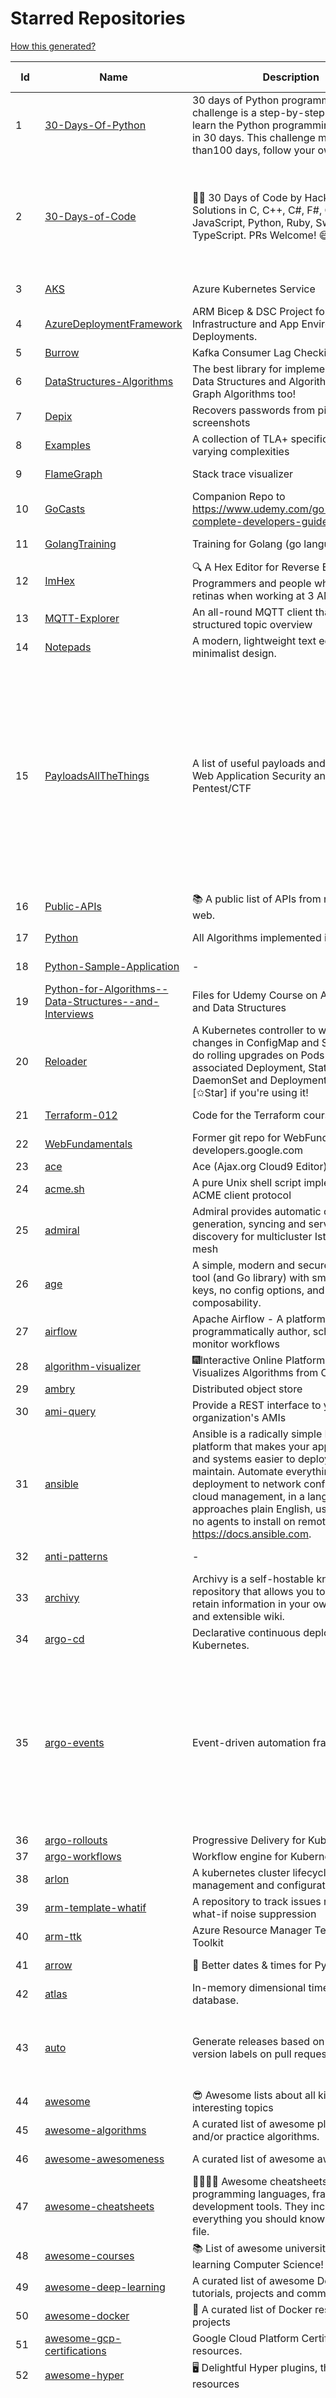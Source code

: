 # Starred Repositories  
[How this generated?](../master/USAGE.md)  
  
| Id 			| Name			| Description | Star Counts | Topics/Tags   | Last Updated 	|  
| ----------- | ----------- 	| ----------- | ----------- | ----------- 	| -----------   |  
|1|[30-Days-Of-Python](https://github.com/Asabeneh/30-Days-Of-Python.git)|30 days of Python programming challenge is a step-by-step guide to learn the Python programming language in 30 days. This challenge may take more than100 days, follow your own pace. |15837||17-11-2021|  
|2|[30-Days-of-Code](https://github.com/xeoneux/30-Days-of-Code.git)|👨‍💻 30 Days of Code by HackerRank Solutions in C, C++, C#, F#, Go, Java, JavaScript, Python, Ruby, Swift & TypeScript. PRs Welcome! 😄|766|hackerrank, java, swift, python, csharp, fsharp, cplusplus, solutions, 30, days, of, code, typescript, go, ruby, kotlin, javascript, c|17-8-2022|  
|3|[AKS](https://github.com/Azure/AKS.git)|Azure Kubernetes Service|1599||18-10-2022|  
|4|[AzureDeploymentFramework](https://github.com/brwilkinson/AzureDeploymentFramework.git)|ARM Bicep & DSC Project for Azure Infrastructure and App Environment Deployments.|79|||  
|5|[Burrow](https://github.com/linkedin/Burrow.git)|Kafka Consumer Lag Checking|3349|||  
|6|[DataStructures-Algorithms](https://github.com/rachitiitr/DataStructures-Algorithms.git)|The best library for implementation of all Data Structures and Algorithms - Trees + Graph Algorithms too!|2386||13-6-2021|  
|7|[Depix](https://github.com/beurtschipper/Depix.git)|Recovers passwords from pixelized screenshots|22838|||  
|8|[Examples](https://github.com/tlaplus/Examples.git)|A collection of TLA+ specifications of varying complexities|975||1-10-2022|  
|9|[FlameGraph](https://github.com/brendangregg/FlameGraph.git)|Stack trace visualizer|13702||18-9-2022|  
|10|[GoCasts](https://github.com/StephenGrider/GoCasts.git)|Companion Repo to https://www.udemy.com/go-the-complete-developers-guide/|1794||25-8-2017|  
|11|[GolangTraining](https://github.com/GoesToEleven/GolangTraining.git)|Training for Golang (go language)|8509||4-12-2018|  
|12|[ImHex](https://github.com/WerWolv/ImHex.git)|🔍 A Hex Editor for Reverse Engineers, Programmers and people who value their retinas when working at 3 AM.|21559|||  
|13|[MQTT-Explorer](https://github.com/thomasnordquist/MQTT-Explorer.git)|An all-round MQTT client that provides a structured topic overview|1995||27-2-2022|  
|14|[Notepads](https://github.com/0x7c13/Notepads.git)|A modern, lightweight text editor with a minimalist design.|6793|||  
|15|[PayloadsAllTheThings](https://github.com/swisskyrepo/PayloadsAllTheThings.git)|A list of useful payloads and bypass for Web Application Security and Pentest/CTF|42087|pentest, payload, bypass, web-application, hacking, vulnerability, bounty, methodology, privilege-escalation, penetration-testing, cheatsheet, security, enumeration, bugbounty, redteam, payloads, hacktoberfest|18-10-2022|  
|16|[Public-APIs](https://github.com/n0shake/Public-APIs.git)|📚 A public list of APIs from round the web.|19046||11-9-2022|  
|17|[Python](https://github.com/TheAlgorithms/Python.git)|All Algorithms implemented in Python|147179||19-10-2022|  
|18|[Python-Sample-Application](https://github.com/uber/Python-Sample-Application.git)|-|361||9-3-2015|  
|19|[Python-for-Algorithms--Data-Structures--and-Interviews](https://github.com/jmportilla/Python-for-Algorithms--Data-Structures--and-Interviews.git)|Files for Udemy Course on Algorithms and Data Structures|2173||1-7-2022|  
|20|[Reloader](https://github.com/stakater/Reloader.git)|A Kubernetes controller to watch changes in ConfigMap and Secrets and do rolling upgrades on Pods with their associated Deployment, StatefulSet, DaemonSet and DeploymentConfig – [✩Star] if you're using it!|4176||10-10-2022|  
|21|[Terraform-012](https://github.com/addamstj/Terraform-012.git)|Code for the Terraform course|74||6-7-2020|  
|22|[WebFundamentals](https://github.com/google/WebFundamentals.git)|Former git repo for WebFundamentals on developers.google.com|13556||10-8-2022|  
|23|[ace](https://github.com/ajaxorg/ace.git)|Ace (Ajax.org Cloud9 Editor)|24968|||  
|24|[acme.sh](https://github.com/acmesh-official/acme.sh.git)|A pure Unix shell script implementing ACME client protocol|28482||5-10-2022|  
|25|[admiral](https://github.com/istio-ecosystem/admiral.git)|Admiral provides automatic configuration generation, syncing and service discovery for multicluster Istio service mesh|486||5-10-2022|  
|26|[age](https://github.com/FiloSottile/age.git)|A simple, modern and secure encryption tool (and Go library) with small explicit keys, no config options, and UNIX-style composability.|11851|||  
|27|[airflow](https://github.com/apache/airflow.git)|Apache Airflow - A platform to programmatically author, schedule, and monitor workflows|27886||19-10-2022|  
|28|[algorithm-visualizer](https://github.com/algorithm-visualizer/algorithm-visualizer.git)|:fireworks:Interactive Online Platform that Visualizes Algorithms from Code|39272||13-4-2022|  
|29|[ambry](https://github.com/linkedin/ambry.git)|Distributed object store|1562|||  
|30|[ami-query](https://github.com/intuit/ami-query.git)|Provide a REST interface to your organization's AMIs|38|||  
|31|[ansible](https://github.com/ansible/ansible.git)|Ansible is a radically simple IT automation platform that makes your applications and systems easier to deploy and maintain. Automate everything from code deployment to network configuration to cloud management, in a language that approaches plain English, using SSH, with no agents to install on remote systems. https://docs.ansible.com.|55110||19-10-2022|  
|32|[anti-patterns](https://github.com/tonybaloney/anti-patterns.git)|-|107||15-7-2022|  
|33|[archivy](https://github.com/archivy/archivy.git)|Archivy is a self-hostable knowledge repository that allows you to learn and retain information in your own personal and extensible wiki.|2921|||  
|34|[argo-cd](https://github.com/argoproj/argo-cd.git)|Declarative continuous deployment for Kubernetes.|10968|||  
|35|[argo-events](https://github.com/argoproj/argo-events.git)|Event-driven automation framework|1696|kubernetes, event-driven, cloudevents, workflows, triggers, automation-framework, cloud-native, argo, pipelines, event-source, workflow-automation, eventing-framework|18-10-2022|  
|36|[argo-rollouts](https://github.com/argoproj/argo-rollouts.git)|Progressive Delivery for Kubernetes|1753|||  
|37|[argo-workflows](https://github.com/argoproj/argo-workflows.git)|Workflow engine for Kubernetes|11885|||  
|38|[arlon](https://github.com/arlonproj/arlon.git)|A kubernetes cluster lifecycle management and configuration tool|95|kubernetes, k8s, gitops|18-10-2022|  
|39|[arm-template-whatif](https://github.com/Azure/arm-template-whatif.git)|A repository to track issues related to what-if noise suppression|65||2-8-2022|  
|40|[arm-ttk](https://github.com/Azure/arm-ttk.git)|Azure Resource Manager Template Toolkit|350||13-10-2022|  
|41|[arrow](https://github.com/arrow-py/arrow.git)|🏹 Better dates & times for Python|8089||19-10-2022|  
|42|[atlas](https://github.com/Netflix/atlas.git)|In-memory dimensional time series database.|3140||13-10-2022|  
|43|[auto](https://github.com/intuit/auto.git)|Generate releases based on semantic version labels on pull requests.|1834|release, auto-release, github, slack, jira, releases, publishing, hack, hacktoberfest|13-9-2022|  
|44|[awesome](https://github.com/sindresorhus/awesome.git)|😎 Awesome lists about all kinds of interesting topics|223226||27-9-2022|  
|45|[awesome-algorithms](https://github.com/tayllan/awesome-algorithms.git)|A curated list of awesome places to learn and/or practice algorithms.|12509||9-5-2022|  
|46|[awesome-awesomeness](https://github.com/bayandin/awesome-awesomeness.git)|A curated list of awesome awesomeness|29444||24-3-2022|  
|47|[awesome-cheatsheets](https://github.com/LeCoupa/awesome-cheatsheets.git)|👩‍💻👨‍💻 Awesome cheatsheets for popular programming languages, frameworks and development tools. They include everything you should know in one single file.|30988||28-8-2022|  
|48|[awesome-courses](https://github.com/prakhar1989/awesome-courses.git)|:books: List of awesome university courses for learning Computer Science!|43290||19-10-2022|  
|49|[awesome-deep-learning](https://github.com/ChristosChristofidis/awesome-deep-learning.git)|A curated list of awesome Deep Learning tutorials, projects and communities.|19602||8-5-2022|  
|50|[awesome-docker](https://github.com/veggiemonk/awesome-docker.git)|:whale: A curated list of Docker resources and projects|23147||19-10-2022|  
|51|[awesome-gcp-certifications](https://github.com/sathishvj/awesome-gcp-certifications.git)|Google Cloud Platform Certification resources.|2776||17-9-2022|  
|52|[awesome-hyper](https://github.com/bnb/awesome-hyper.git)|🖥 Delightful Hyper plugins, themes, and resources|10066||13-7-2021|  
|53|[awesome-kubernetes](https://github.com/ramitsurana/awesome-kubernetes.git)|A curated list for awesome kubernetes sources :ship::tada:|13158|kubernetes, minikube, meetup, resource, kubernetes-sources, google-cloud, kubernetes-cluster, deploy-kubernetes, aws, enterprise-kubernetes-products, monitoring-kubernetes, azure, schedule, google-kubernetes, docker, cloud-providers, books, machine-learning|12-10-2022|  
|54|[awesome-kubernetes](https://github.com/nubenetes/awesome-kubernetes.git)|A curated list of awesome references collected since 2018.|339||16-10-2022|  
|55|[awesome-macOS](https://github.com/iCHAIT/awesome-macOS.git)|  A curated list of awesome applications, softwares, tools and shiny things for macOS.|13435||17-9-2022|  
|56|[awesome-machine-learning](https://github.com/josephmisiti/awesome-machine-learning.git)|A curated list of awesome Machine Learning frameworks, libraries and software.|56409||6-10-2022|  
|57|[awesome-microservices](https://github.com/mfornos/awesome-microservices.git)|A curated list of Microservice Architecture related principles and technologies.|11485||1-9-2022|  
|58|[awesome-pentest](https://github.com/enaqx/awesome-pentest.git)|A collection of awesome penetration testing resources, tools and other shiny things|17036||25-8-2022|  
|59|[awesome-python](https://github.com/vinta/awesome-python.git)|A curated list of awesome Python frameworks, libraries, software and resources|144829||27-7-2022|  
|60|[awesome-python-applications](https://github.com/mahmoud/awesome-python-applications.git)|💿 Free software that works great, and also happens to be open-source Python. |14015||10-7-2022|  
|61|[awesome-sanic](https://github.com/mekicha/awesome-sanic.git)|A curated list of awesome Sanic resources and extensions|602||13-8-2022|  
|62|[awesome-selfhosted](https://github.com/awesome-selfhosted/awesome-selfhosted.git)|A list of Free Software network services and web applications which can be hosted on your own servers|106239||18-10-2022|  
|63|[awesome-shell](https://github.com/alebcay/awesome-shell.git)|A curated list of awesome command-line frameworks, toolkits, guides and gizmos. Inspired by awesome-php.|25147||27-4-2022|  
|64|[awesome-sre](https://github.com/dastergon/awesome-sre.git)|A curated list of Site Reliability and Production Engineering resources.|9105||8-10-2022|  
|65|[awesome-vscode](https://github.com/viatsko/awesome-vscode.git)|🎨 A curated list of delightful VS Code packages and resources.|21244||11-8-2022|  
|66|[awless](https://github.com/wallix/awless.git)|A Mighty CLI for AWS|4872||10-12-2018|  
|67|[aws-cdk](https://github.com/aws/aws-cdk.git)|The AWS Cloud Development Kit is a framework for defining cloud infrastructure in code|9406|aws, infrastructure-as-code, typescript, cloud-infrastructure, hacktoberfest|20-10-2022|  
|68|[aws-cli](https://github.com/aws/aws-cli.git)|Universal Command Line Interface for Amazon Web Services|13009||19-10-2022|  
|69|[aws-cloudformation-user-guide](https://github.com/awsdocs/aws-cloudformation-user-guide.git)|The open source version of the AWS CloudFormation User Guide|677|aws, aws-cloudformation, cloudformation|12-9-2022|  
|70|[aws-eks-kubernetes-masterclass](https://github.com/stacksimplify/aws-eks-kubernetes-masterclass.git)|AWS EKS Kubernetes - Masterclass   DevOps, Microservices|610|||  
|71|[aws-load-balancer-controller](https://github.com/kubernetes-sigs/aws-load-balancer-controller.git)|A Kubernetes controller for Elastic Load Balancers|3062||18-10-2022|  
|72|[azkaban](https://github.com/azkaban/azkaban.git)|Azkaban workflow manager.|4151||19-10-2022|  
|73|[azure-cli](https://github.com/Azure/azure-cli.git)|Azure Command-Line Interface|3280|||  
|74|[azure-docs-bicep-samples](https://github.com/Azure/azure-docs-bicep-samples.git)|-|38||29-8-2022|  
|75|[azure-functions-host](https://github.com/Azure/azure-functions-host.git)|The host/runtime that powers Azure Functions|1766|azure-functions, azure-webjobs-sdk, serverless|13-10-2022|  
|76|[azure-powershell](https://github.com/Azure/azure-powershell.git)|Microsoft Azure PowerShell|3318||20-10-2022|  
|77|[azure-quickstart-templates](https://github.com/Azure/azure-quickstart-templates.git)|Azure Quickstart Templates|12240||19-10-2022|  
|78|[azure-rest-api-specs](https://github.com/Azure/azure-rest-api-specs.git)|The source for REST API specifications for Microsoft Azure.|1812|azure, swagger, openapi, rest, cloud|20-10-2022|  
|79|[azure-sdk-for-python](https://github.com/Azure/azure-sdk-for-python.git)|This repository is for active development of the Azure SDK for Python. For consumers of the SDK we recommend visiting our public developer docs at https://docs.microsoft.com/python/azure/ or our versioned developer docs at https://azure.github.io/azure-sdk-for-python. |3203||20-10-2022|  
|80|[backstage](https://github.com/backstage/backstage.git)|Backstage is an open platform for building developer portals|18820|infrastructure, dx, developer-experience, developer-portal, service-catalog, microservices, cncf, backstage, hacktoberfest|19-10-2022|  
|81|[badges](https://github.com/Naereen/badges.git)|:pencil: Markdown code for lots of small badges :ribbon: :pushpin: (shields.io, forthebadge.com etc) :sunglasses:. Contributions are welcome! Please add yours!|3577||9-6-2022|  
|82|[bat](https://github.com/sharkdp/bat.git)|A cat(1) clone with wings.|37673||17-10-2022|  
|83|[bcc](https://github.com/iovisor/bcc.git)|BCC - Tools for BPF-based Linux IO analysis, networking, monitoring, and more|15732||20-10-2022|  
|84|[behave](https://github.com/behave/behave.git)|BDD, Python style.|2712|||  
|85|[bhai-lang](https://github.com/DulLabs/bhai-lang.git)|A toy programming language written in Typescript|3580||17-4-2022|  
|86|[bicep](https://github.com/Azure/bicep.git)|Bicep is a declarative language for describing and deploying Azure resources|2563||19-10-2022|  
|87|[bitcoin](https://github.com/bitcoin/bitcoin.git)|Bitcoin Core integration/staging tree|66571||20-10-2022|  
|88|[black](https://github.com/psf/black.git)|The uncompromising Python code formatter|29863||18-10-2022|  
|89|[blackfriday](https://github.com/russross/blackfriday.git)|Blackfriday: a markdown processor for Go|5022|||  
|90|[blockly](https://github.com/google/blockly.git)|The web-based visual programming editor.|10689||19-10-2022|  
|91|[boto3](https://github.com/boto/boto3.git)|AWS SDK for Python|7633|python, aws, cloud, cloud-management, aws-sdk|19-10-2022|  
|92|[boundary](https://github.com/hashicorp/boundary.git)|Boundary enables identity-based access management for dynamic infrastructure. |3444||20-10-2022|  
|93|[brackets](https://github.com/adobe/brackets.git)|An open source code editor for the web, written in JavaScript, HTML and CSS.|33533||18-3-2021|  
|94|[brooklin](https://github.com/linkedin/brooklin.git)|An extensible distributed system for reliable nearline data streaming at scale|791||27-9-2022|  
|95|[brotli](https://github.com/google/brotli.git)|Brotli compression format|11557||12-5-2022|  
|96|[caddy](https://github.com/caddyserver/caddy.git)|Fast and extensible multi-platform HTTP/3 web server with automatic HTTPS|43806||19-10-2022|  
|97|[cdk8s](https://github.com/cdk8s-team/cdk8s.git)|Define Kubernetes native apps and abstractions using object-oriented programming|3226||19-10-2022|  
|98|[cdnjs](https://github.com/cdnjs/cdnjs.git)|🤖 CDN assets - The #1 free and open source CDN built to make life easier for developers.|9679||20-10-2022|  
|99|[celery](https://github.com/celery/celery.git)|Distributed Task Queue (development branch)|20294||20-10-2022|  
|100|[cert-manager](https://github.com/cert-manager/cert-manager.git)|Automatically provision and manage TLS certificates in Kubernetes|9490||14-10-2022|  
|101|[cfssl](https://github.com/cloudflare/cfssl.git)|CFSSL: Cloudflare's PKI and TLS toolkit|7357||4-10-2022|  
|102|[chalice](https://github.com/aws/chalice.git)|Python Serverless Microframework for AWS|9254||1-9-2022|  
|103|[chaos-mesh](https://github.com/chaos-mesh/chaos-mesh.git)|A Chaos Engineering Platform for Kubernetes.|5243|chaos, chaos-engineering, chaos-testing, kubernetes, operator, golang, microservice, site-reliability-engineering, fault-injection, cncf, cloud-native, chaos-mesh, chaos-experiments, crd, hacktoberfest|19-10-2022|  
|104|[chef](https://github.com/chef/chef.git)|Chef Infra, a powerful automation platform that transforms infrastructure into code automating how infrastructure is configured, deployed and managed across any environment, at any scale|7035||18-10-2022|  
|105|[clair](https://github.com/quay/clair.git)|Vulnerability Static Analysis for Containers|9087||17-10-2022|  
|106|[cli](https://github.com/cli/cli.git)|GitHub’s official command line tool|30185||19-10-2022|  
|107|[cli](https://github.com/snyk/cli.git)|Snyk CLI scans and monitors your projects for security vulnerabilities.|4155||19-10-2022|  
|108|[cli53](https://github.com/barnybug/cli53.git)|Command line tool for Amazon Route 53|1814||8-4-2022|  
|109|[cobra](https://github.com/spf13/cobra.git)|A Commander for modern Go CLI interactions|29095||17-10-2022|  
|110|[codebytere.github.io](https://github.com/codebytere/codebytere.github.io.git)|personal website|461||15-9-2022|  
|111|[codesearch](https://github.com/google/codesearch.git)|Fast, indexed regexp search over large file trees|3183||29-3-2020|  
|112|[coding-interview-university](https://github.com/jwasham/coding-interview-university.git)|A complete computer science study plan to become a software engineer.|236168||16-10-2022|  
|113|[compose](https://github.com/docker/compose.git)|Define and run multi-container applications with Docker|27509||18-10-2022|  
|114|[computer-science](https://github.com/ossu/computer-science.git)|:mortar_board: Path to a free self-taught education in Computer Science!|125710||13-10-2022|  
|115|[consul](https://github.com/hashicorp/consul.git)|Consul is a distributed, highly available, and data center aware solution to connect and configure applications across dynamic, distributed infrastructure.|25524||20-10-2022|  
|116|[core](https://github.com/home-assistant/core.git)|:house_with_garden: Open source home automation that puts local control and privacy first.|55382||20-10-2022|  
|117|[coredns](https://github.com/coredns/coredns.git)|CoreDNS is a DNS server that chains plugins|9853||17-10-2022|  
|118|[coreutils](https://github.com/uutils/coreutils.git)|Cross-platform Rust rewrite of the GNU coreutils|12683||20-10-2022|  
|119|[crouton](https://github.com/dnschneid/crouton.git)|Chromium OS Universal Chroot Environment|8205||11-1-2022|  
|120|[cruise-control](https://github.com/linkedin/cruise-control.git)|Cruise-control is the first of its kind to fully automate the dynamic workload rebalance and self-healing of a Kafka cluster. It provides great value to Kafka users by simplifying the operation of Kafka clusters.|2285|kafka, cluster-management, self-healing|17-10-2022|  
|121|[dashboard](https://github.com/kubernetes/dashboard.git)|General-purpose web UI for Kubernetes clusters|11773||7-10-2022|  
|122|[datamodel-code-generator](https://github.com/koxudaxi/datamodel-code-generator.git)|Pydantic model generator for easy conversion of JSON, OpenAPI, JSON Schema, and YAML data sources.|1219|openapi, code-generator, python, pydantic, generator, fastapi, json-schema, datamodel, swagger, yaml, csv, openapi-codegen, swagger-codegen|17-10-2022|  
|123|[deepdiff](https://github.com/seperman/deepdiff.git)|DeepDiff: Deep Difference and search of any Python object/data. DeepHash: Hash of any object based on its contents. Delta: Use deltas to reconstruct objects by adding deltas together.|1503||18-10-2022|  
|124|[design-patterns-for-humans](https://github.com/kamranahmedse/design-patterns-for-humans.git)|An ultra-simplified explanation to design patterns|35194||27-8-2022|  
|125|[developer-roadmap](https://github.com/kamranahmedse/developer-roadmap.git)|Interactive roadmaps, guides and other educational content to help developers grow in their careers.|215586||17-10-2022|  
|126|[devops-exercises](https://github.com/bregman-arie/devops-exercises.git)|Linux, Jenkins, AWS, SRE, Prometheus, Docker, Python, Ansible, Git, Kubernetes, Terraform, OpenStack, SQL, NoSQL, Azure, GCP, DNS, Elastic, Network, Virtualization. DevOps Interview Questions|31610|||  
|127|[discourse](https://github.com/discourse/discourse.git)|A platform for community discussion. Free, open, simple.|36638||20-10-2022|  
|128|[dive](https://github.com/wagoodman/dive.git)|A tool for exploring each layer in a docker image|34105||2-7-2021|  
|129|[django](https://github.com/django/django.git)|The Web framework for perfectionists with deadlines.|66875||19-10-2022|  
|130|[dns](https://github.com/miekg/dns.git)|DNS library in Go|6564||21-6-2022|  
|131|[dnslib](https://github.com/paulc/dnslib.git)|A Python library to encode/decode DNS wire-format packets |232|||  
|132|[docker-cheat-sheet](https://github.com/wsargent/docker-cheat-sheet.git)|Docker Cheat Sheet|21166|||  
|133|[docker-development-youtube-series](https://github.com/marcel-dempers/docker-development-youtube-series.git)|-|3499||10-8-2022|  
|134|[docker_practice](https://github.com/yeasy/docker_practice.git)|Learn and understand Docker&Container technologies, with real DevOps practice!|21238||12-5-2022|  
|135|[dockerfiles](https://github.com/jessfraz/dockerfiles.git)|Various Dockerfiles I use on the desktop and on servers.|12778||27-3-2021|  
|136|[doitlive](https://github.com/sloria/doitlive.git)|Because sometimes you need to do it live|3192||14-8-2022|  
|137|[dotfiles](https://github.com/bbkane/dotfiles.git)|Configs for apps I care about|24||14-10-2022|  
|138|[draft-classic](https://github.com/Azure/draft-classic.git)|A tool for developers to create cloud-native applications on Kubernetes.|3950||26-2-2020|  
|139|[drawio](https://github.com/jgraph/drawio.git)|draw.io is a JavaScript, client-side editor for general diagramming and whiteboarding|31631||19-10-2022|  
|140|[duf](https://github.com/muesli/duf.git)|Disk Usage/Free Utility - a better 'df' alternative|9992|||  
|141|[eBPF-Package-Repository](https://github.com/l3af-project/eBPF-Package-Repository.git)|eBPF Programs|19||16-6-2022|  
|142|[echarts](https://github.com/apache/echarts.git)|Apache ECharts is a powerful, interactive charting and data visualization library for browser|53024||20-10-2022|  
|143|[echo](https://github.com/labstack/echo.git)|High performance, minimalist Go web framework|24027||18-10-2022|  
|144|[ecs-refarch-service-discovery](https://github.com/awslabs/ecs-refarch-service-discovery.git)|An EC2 Container Service Reference Architecture for providing Service Discovery to containers using CloudWatch Events, Lambda and Route 53 private hosted zones. |441||25-7-2016|  
|145|[eks-anywhere](https://github.com/aws/eks-anywhere.git)|Run Amazon EKS on your own infrastructure 🚀|1655|kubernetes, aws, k8s, kubernetes-cluster, kubernetes-deployment, eks, vmware, docker, baremetal, baremetal-provisioning, tinkerbell|19-10-2022|  
|146|[elasticsearch](https://github.com/elastic/elasticsearch.git)|Free and Open, Distributed, RESTful Search Engine|61531||20-10-2022|  
|147|[emissary](https://github.com/emissary-ingress/emissary.git)|open source Kubernetes-native API gateway for microservices built on the Envoy Proxy|3901||19-10-2022|  
|148|[eng-practices](https://github.com/google/eng-practices.git)|Google's Engineering Practices documentation|18835||17-8-2022|  
|149|[engineering-blogs](https://github.com/kilimchoi/engineering-blogs.git)|A curated list of engineering blogs|22299||29-7-2022|  
|150|[envoy](https://github.com/envoyproxy/envoy.git)|Cloud-native high-performance edge/middle/service proxy|20676||20-10-2022|  
|151|[eruda](https://github.com/liriliri/eruda.git)|Console for mobile browsers|13002||26-8-2022|  
|152|[etcd](https://github.com/etcd-io/etcd.git)|Distributed reliable key-value store for the most critical data of a distributed system|41540||18-10-2022|  
|153|[every-programmer-should-know](https://github.com/mtdvio/every-programmer-should-know.git)|A collection of (mostly) technical things every software developer should know about|63460||1-9-2022|  
|154|[ewd998](https://github.com/tlaplus-workshops/ewd998.git)|Distributed termination detection on a ring, due to Shmuel Safra:|26|||  
|155|[examples](https://github.com/kubernetes/examples.git)|Kubernetes application example tutorials|5216||21-7-2022|  
|156|[faas](https://github.com/openfaas/faas.git)|OpenFaaS - Serverless Functions Made Simple|22227||13-10-2022|  
|157|[face_recognition](https://github.com/ageitgey/face_recognition.git)|The world's simplest facial recognition api for Python and the command line|46149||10-6-2022|  
|158|[faker](https://github.com/joke2k/faker.git)|Faker is a Python package that generates fake data for you.|14877||13-10-2022|  
|159|[fastapi](https://github.com/tiangolo/fastapi.git)|FastAPI framework, high performance, easy to learn, fast to code, ready for production|50683||16-10-2022|  
|160|[fd](https://github.com/sharkdp/fd.git)|A simple, fast and user-friendly alternative to 'find'|24956||13-10-2022|  
|161|[fish-shell](https://github.com/fish-shell/fish-shell.git)|The user-friendly command line shell.|19740||19-10-2022|  
|162|[flamethrower](https://github.com/DNS-OARC/flamethrower.git)|a DNS performance and functional testing utility supporting UDP, TCP, DoT and DoH (by @ns1labs)|261||5-7-2022|  
|163|[flasgger](https://github.com/flasgger/flasgger.git)|Easy OpenAPI specs and Swagger UI for your Flask API|3091|api, flask, openapi, openapi-specification, marshmallow, swagger, swagger-ui, api-documentation, api-framework, flask-restful, restful, rest-api, flask-extension, flask-extensions|21-1-2022|  
|164|[flask](https://github.com/pallets/flask.git)|The Python micro framework for building web applications.|60875|python, flask, wsgi, web-framework, werkzeug, jinja, pallets|5-10-2022|  
|165|[flask-swagger-ui](https://github.com/sveint/flask-swagger-ui.git)|Swagger UI blueprint for flask|151||24-5-2022|  
|166|[flux](https://github.com/fluxcd/flux.git)|Successor: https://github.com/fluxcd/flux2 — The GitOps Kubernetes operator|6947||30-8-2022|  
|167|[forcediphttpsadapter](https://github.com/Roadmaster/forcediphttpsadapter.git)|A requests TransportAdapter allowing to force a specific IP for HTTPS connections.|43||1-11-2021|  
|168|[fortio](https://github.com/fortio/fortio.git)|Fortio load testing library, command line tool, advanced echo server and web UI in go (golang). Allows to specify a set query-per-second load and record latency histograms and other useful stats.|2703||13-10-2022|  
|169|[fortio-operator](https://github.com/verfio/fortio-operator.git)|Load Testing Operator within the Kubernetes cluster and outside of it.|37|||  
|170|[free-for-dev](https://github.com/ripienaar/free-for-dev.git)|A list of SaaS, PaaS and IaaS offerings that have free tiers of interest to devops and infradev|60668||19-10-2022|  
|171|[free-programming-books](https://github.com/EbookFoundation/free-programming-books.git)|:books: Freely available programming books|252368||19-10-2022|  
|172|[frp](https://github.com/fatedier/frp.git)|A fast reverse proxy to help you expose a local server behind a NAT or firewall to the internet.|61000||19-10-2022|  
|173|[fucking-algorithm](https://github.com/labuladong/fucking-algorithm.git)|刷算法全靠套路，认准 labuladong 就够了！English version supported! Crack LeetCode, not only how, but also why. |111145||18-10-2022|  
|174|[game_control](https://github.com/ChoudharyChanchal/game_control.git)|-|745||19-7-2020|  
|175|[gin](https://github.com/gin-gonic/gin.git)|Gin is a HTTP web framework written in Go (Golang). It features a Martini-like API with much better performance -- up to 40 times faster. If you need smashing performance, get yourself some Gin.|63702||19-10-2022|  
|176|[git-standup](https://github.com/kamranahmedse/git-standup.git)|Recall what you did on the last working day. Psst! or be nosy and find what someone else in your team did ;-)|7244||30-9-2021|  
|177|[gitbook](https://github.com/GitbookIO/gitbook.git)|📝 Modern documentation format and toolchain using Git and Markdown|25094||27-12-2018|  
|178|[github-cheat-sheet](https://github.com/tiimgreen/github-cheat-sheet.git)|A list of cool features of Git and GitHub.|37387||28-5-2022|  
|179|[github-readme-stats](https://github.com/anuraghazra/github-readme-stats.git)|:zap: Dynamically generated stats for your github readmes|47186|profile-readme, dynamic, readme-generator, serverless, hacktoberfest, readme-stats|18-10-2022|  
|180|[github1s](https://github.com/conwnet/github1s.git)|One second to read GitHub code with VS Code.|21309|||  
|181|[gitignore](https://github.com/github/gitignore.git)|A collection of useful .gitignore templates|139713||10-5-2022|  
|182|[gitops-engine](https://github.com/argoproj/gitops-engine.git)|Democratizing GitOps|1417||6-10-2022|  
|183|[gitui](https://github.com/extrawurst/gitui.git)|Blazing 💥 fast terminal-ui for git written in rust 🦀|11127||19-10-2022|  
|184|[glb-director](https://github.com/github/glb-director.git)|GitHub Load Balancer Director and supporting tooling.|2206||1-2-2022|  
|185|[gloo](https://github.com/solo-io/gloo.git)|The Feature-rich, Kubernetes-native, Next-Generation API Gateway Built on Envoy|3565||18-10-2022|  
|186|[go-github](https://github.com/google/go-github.git)|Go library for accessing the GitHub v3 API|8884|||  
|187|[go-leetcode](https://github.com/austingebauer/go-leetcode.git)|A collection of 100+ popular LeetCode problems solved in Go.|1737||10-3-2021|  
|188|[go-spew](https://github.com/davecgh/go-spew.git)|Implements a deep pretty printer for Go data structures to aid in debugging|5336||30-8-2018|  
|189|[goaccess](https://github.com/allinurl/goaccess.git)|GoAccess is a real-time web log analyzer and interactive viewer that runs in a terminal in *nix systems or through your browser.|15257||5-10-2022|  
|190|[gobgp](https://github.com/osrg/gobgp.git)|BGP implemented in the Go Programming Language|3017||16-10-2022|  
|191|[golang-web-dev](https://github.com/GoesToEleven/golang-web-dev.git)|-|3082||13-12-2019|  
|192|[goldmark](https://github.com/yuin/goldmark.git)|:trophy: A markdown parser written in Go. Easy to extend, standard(CommonMark) compliant, well structured.|2365|||  
|193|[google-cloud-python](https://github.com/googleapis/google-cloud-python.git)|Google Cloud Client Library for Python|4001||4-10-2022|  
|194|[google-maps-services-python](https://github.com/googlemaps/google-maps-services-python.git)|Python client library for Google Maps API Web Services|3695||19-5-2022|  
|195|[googlesre](https://github.com/google/googlesre.git)|-|82||4-4-2022|  
|196|[goreleaser](https://github.com/goreleaser/goreleaser.git)|Deliver Go binaries as fast and easily as possible|10778||19-10-2022|  
|197|[gotty](https://github.com/sorenisanerd/gotty.git)|Share your terminal as a web application|1643|||  
|198|[gping](https://github.com/orf/gping.git)|Ping, but with a graph|6740||19-9-2022|  
|199|[grafana](https://github.com/grafana/grafana.git)|The open and composable observability and data visualization platform. Visualize metrics, logs, and traces from multiple sources like Prometheus, Loki, Elasticsearch, InfluxDB, Postgres and many more. |51628||20-10-2022|  
|200|[graphene-django](https://github.com/graphql-python/graphene-django.git)|Integrate GraphQL into your Django project.|3939||19-10-2022|  
|201|[grequests](https://github.com/spyoungtech/grequests.git)|Requests + Gevent = <3|4131||26-1-2022|  
|202|[grex](https://github.com/pemistahl/grex.git)|A command-line tool and Rust library for generating regular expressions from user-provided test cases|5642||19-10-2022|  
|203|[greykite](https://github.com/linkedin/greykite.git)|A flexible, intuitive and fast forecasting library|1607|||  
|204|[grumpy](https://github.com/giantswarm/grumpy.git)|Kubernetes Validation Admission Controller example|22||24-7-2020|  
|205|[halo](https://github.com/manrajgrover/halo.git)|💫 Beautiful spinners for terminal, IPython and Jupyter|2657||9-11-2020|  
|206|[haproxy](https://github.com/haproxy/haproxy.git)|HAProxy Load Balancer's development branch (mirror of git.haproxy.org)|3197||19-10-2022|  
|207|[helm](https://github.com/helm/helm.git)|The Kubernetes Package Manager|22870|||  
|208|[helm-git-repo](https://github.com/yks0000/helm-git-repo.git)|A Helm Repo (Automatically build index.yaml)|1||6-4-2021|  
|209|[helmfile](https://github.com/roboll/helmfile.git)|Deploy Kubernetes Helm Charts|3939||5-6-2022|  
|210|[hey](https://github.com/rakyll/hey.git)|HTTP load generator, ApacheBench (ab) replacement|14435|||  
|211|[homebrew-cask](https://github.com/Homebrew/homebrew-cask.git)|🍻 A CLI workflow for the administration of macOS applications distributed as binaries|19508|homebrew, cask, hacktoberfest|20-10-2022|  
|212|[howdoi](https://github.com/gleitz/howdoi.git)|instant coding answers via the command line|9705||11-10-2022|  
|213|[htmlq](https://github.com/mgdm/htmlq.git)|Like jq, but for HTML.|6134|||  
|214|[htop](https://github.com/htop-dev/htop.git)|htop - an interactive process viewer|4176|||  
|215|[http-api-design](https://github.com/interagent/http-api-design.git)|HTTP API design guide extracted from work on the Heroku Platform API|13624||18-11-2021|  
|216|[http2smugl](https://github.com/neex/http2smugl.git)|-|460||7-7-2022|  
|217|[httpstat](https://github.com/reorx/httpstat.git)|curl statistics made simple|5241||11-10-2022|  
|218|[httpstat](https://github.com/davecheney/httpstat.git)|It's like curl -v, with colours. |6180||10-10-2021|  
|219|[hub](https://github.com/github/hub.git)|A command-line tool that makes git easier to use with GitHub.|22104||4-4-2022|  
|220|[hugo](https://github.com/gohugoio/hugo.git)|The world’s fastest framework for building websites.|63128||19-10-2022|  
|221|[hugo-PaperMod](https://github.com/adityatelange/hugo-PaperMod.git)| A fast, clean, responsive Hugo theme.|4636||3-9-2022|  
|222|[hygieia](https://github.com/hygieia/hygieia.git)|CapitalOne  DevOps Dashboard|3720||13-10-2022|  
|223|[hyper](https://github.com/vercel/hyper.git)|A terminal built on web technologies|39470||18-10-2022|  
|224|[influxdb](https://github.com/influxdata/influxdb.git)|Scalable datastore for metrics, events, and real-time analytics|24302||19-10-2022|  
|225|[ingress-nginx](https://github.com/kubernetes/ingress-nginx.git)|Ingress-NGINX Controller for Kubernetes|13674||19-10-2022|  
|226|[interview](https://github.com/mission-peace/interview.git)|Interview questions|10550||30-7-2018|  
|227|[interviews](https://github.com/kdn251/interviews.git)|Everything you need to know to get the job.|58412||6-6-2020|  
|228|[ipvs](https://github.com/cloudflare/ipvs.git)|Package ipvs allows you to manage Linux IPVS services and destinations|80||23-11-2021|  
|229|[ipython](https://github.com/ipython/ipython.git)|Official repository for IPython itself. Other repos in the IPython organization contain things like the website, documentation builds, etc.|15557||19-10-2022|  
|230|[iris](https://github.com/linkedin/iris.git)|Iris is a highly configurable and flexible service for paging and messaging.|703||27-6-2022|  
|231|[iris](https://github.com/kataras/iris.git)|The fastest HTTP/2 Go Web Framework. New, modern, easy to learn. Fast development with Code you control. Unbeatable cost-performance ratio :leaves: :rocket:   谢谢   #golang|23081|||  
|232|[istio](https://github.com/istio/istio.git)|Connect, secure, control, and observe services.|31662||20-10-2022|  
|233|[jaeger](https://github.com/jaegertracing/jaeger.git)|CNCF Jaeger, a Distributed Tracing Platform|16569||20-10-2022|  
|234|[jira](https://github.com/go-jira/jira.git)|simple jira command line client in Go|2562||13-10-2022|  
|235|[jq](https://github.com/stedolan/jq.git)|Command-line JSON processor|23355||26-5-2022|  
|236|[json-server](https://github.com/typicode/json-server.git)|Get a full fake REST API with zero coding in less than 30 seconds (seriously)|63869||7-10-2022|  
|237|[jsonnet](https://github.com/google/jsonnet.git)|Jsonnet - The data templating language|5843||19-10-2022|  
|238|[jsonschema](https://github.com/python-jsonschema/jsonschema.git)|An implementation of the JSON Schema specification for Python|3882|json-schema, json, validation, schema, jsonschema|5-10-2022|  
|239|[k2tf](https://github.com/sl1pm4t/k2tf.git)|Kubernetes YAML to Terraform HCL converter|915||29-5-2022|  
|240|[k6](https://github.com/grafana/k6.git)|A modern load testing tool, using Go and JavaScript - https://k6.io|18246||19-10-2022|  
|241|[k8s-conformance](https://github.com/cncf/k8s-conformance.git)|🧪CNCF K8s Conformance Working Group|707|cncf, kubernetes, conformance|17-10-2022|  
|242|[kafka-monitor](https://github.com/linkedin/kafka-monitor.git)|Xinfra Monitor monitors the availability of Kafka clusters by producing synthetic workloads using end-to-end pipelines to obtain derived vital statistics - E2E latency, service produce/consume availability, offsets commit availability & latency, message loss rate and more.|1916|kafka-monitor, kafka-cluster, monitor-topic, partition, broker, partition-count, leader, latency, cluster, metrics, kmf, kafka-broker, xinfra-monitor, monitor-single-clusters, reassigns-partition, jmx-metrics, clusters, xinfra, monitor, topic|12-9-2022|  
|243|[kaniko](https://github.com/GoogleContainerTools/kaniko.git)|Build Container Images In Kubernetes|11187||29-9-2022|  
|244|[kapacitor](https://github.com/influxdata/kapacitor.git)|Open source framework for processing, monitoring, and alerting on time series data|2158|||  
|245|[katib](https://github.com/kubeflow/katib.git)|Repository for hyperparameter tuning|1240||19-10-2022|  
|246|[katran](https://github.com/facebookincubator/katran.git)|A high performance layer 4 load balancer|3871||20-10-2022|  
|247|[kb](https://github.com/gnebbia/kb.git)|A minimalist command line knowledge base manager|2891|||  
|248|[keras-yolo2](https://github.com/experiencor/keras-yolo2.git)|Easy training on custom dataset. Various backends (MobileNet and SqueezeNet) supported. A YOLO demo to detect raccoon run entirely in brower is accessible at https://git.io/vF7vI (not on Windows).|1708||31-12-2019|  
|249|[kind](https://github.com/kubernetes-sigs/kind.git)|Kubernetes IN Docker - local clusters for testing Kubernetes|10608||19-10-2022|  
|250|[kong](https://github.com/Kong/kong.git)|🦍 The Cloud-Native API Gateway |33115||20-10-2022|  
|251|[kraken](https://github.com/uber/kraken.git)|P2P Docker registry capable of distributing TBs of data in seconds|5201||13-10-2022|  
|252|[ksonnet](https://github.com/ksonnet/ksonnet.git)|A CLI-supported framework that streamlines writing and deployment of Kubernetes configurations to multiple clusters.|1157||5-2-2019|  
|253|[kube2iam](https://github.com/jtblin/kube2iam.git)|kube2iam  provides different AWS IAM roles for pods running on Kubernetes|1868|kubernetes, aws|29-9-2022|  
|254|[kubebuilder](https://github.com/kubernetes-sigs/kubebuilder.git)|Kubebuilder - SDK for building Kubernetes APIs using CRDs|5729||18-10-2022|  
|255|[kubectl-aliases](https://github.com/ahmetb/kubectl-aliases.git)|Programmatically generated handy kubectl aliases.|2690||5-4-2022|  
|256|[kubernetes](https://github.com/kubernetes/kubernetes.git)|Production-Grade Container Scheduling and Management|93025|kubernetes, go, cncf, containers|20-10-2022|  
|257|[kubernetes-network-policy-recipes](https://github.com/ahmetb/kubernetes-network-policy-recipes.git)|Example recipes for Kubernetes Network Policies that you can just copy paste|4383||12-7-2022|  
|258|[kubernetes-the-hard-way](https://github.com/kelseyhightower/kubernetes-the-hard-way.git)|Bootstrap Kubernetes the hard way on Google Cloud Platform. No scripts.|32973||2-5-2021|  
|259|[kubescape](https://github.com/kubescape/kubescape.git)|Kubescape is a K8s open-source tool providing a multi-cloud K8s single pane of glass, including risk analysis, security compliance, RBAC visualizer and image vulnerabilities scanning. |7075||29-9-2022|  
|260|[kubespray](https://github.com/kubernetes-sigs/kubespray.git)|Deploy a Production Ready Kubernetes Cluster|13026|||  
|261|[kubetools](https://github.com/collabnix/kubetools.git)|Kubetools - Curated List of Kubernetes Tools|625||19-10-2022|  
|262|[kudu](https://github.com/projectkudu/kudu.git)|Kudu is the engine behind git/hg deployments, WebJobs, and various other features in Azure Web Sites. It can also run outside of Azure.|2973||11-10-2022|  
|263|[kustomize](https://github.com/kubernetes-sigs/kustomize.git)|Customization of kubernetes YAML configurations|8956||11-10-2022|  
|264|[labs](https://github.com/docker/labs.git)|This is a collection of tutorials for learning how to use Docker with various tools. Contributions welcome.|10957||18-4-2022|  
|265|[landscape](https://github.com/cncf/landscape.git)|🌄The Cloud Native Interactive Landscape filters and sorts hundreds of projects and products, and shows details including GitHub stars, funding or market cap, first and last commits, contributor counts, headquarters location, and recent tweets.|8526||19-10-2022|  
|266|[lazydocker](https://github.com/jesseduffield/lazydocker.git)|The lazier way to manage everything docker|24107|||  
|267|[learn-python](https://github.com/trekhleb/learn-python.git)|📚 Playground and cheatsheet for learning Python. Collection of Python scripts that are split by topics and contain code examples with explanations.|13338||21-9-2022|  
|268|[learn-python3](https://github.com/jerry-git/learn-python3.git)|Jupyter notebooks for teaching/learning Python 3|5258||2-8-2020|  
|269|[learn-regex](https://github.com/ziishaned/learn-regex.git)|Learn regex the easy way|42936||1-2-2022|  
|270|[leveldb](https://github.com/google/leveldb.git)|LevelDB is a fast key-value storage library written at Google that provides an ordered mapping from string keys to string values.|30927||18-7-2022|  
|271|[life](https://github.com/cheeaun/life.git)|Life - a timeline of important events in my life|2680||14-10-2018|  
|272|[linkedin-skill-assessments-quizzes](https://github.com/Ebazhanov/linkedin-skill-assessments-quizzes.git)|Full reference of LinkedIn answers 2022 for skill assessments (aws-lambda, rest-api, javascript, react, git, html, jquery, mongodb, java, Go, python, machine-learning, power-point) linkedin excel test lösungen, linkedin machine learning test LinkedIn test questions and answers |19638||20-10-2022|  
|273|[linkerd2](https://github.com/linkerd/linkerd2.git)|Ultralight, security-first service mesh for Kubernetes. Main repo for Linkerd 2.x.|8955||19-10-2022|  
|274|[linux](https://github.com/torvalds/linux.git)|Linux kernel source tree|140066||18-10-2022|  
|275|[linux-insides](https://github.com/0xAX/linux-insides.git)|A little bit about a linux kernel|27207||8-8-2022|  
|276|[litestream](https://github.com/benbjohnson/litestream.git)|Streaming replication for SQLite.|7576|||  
|277|[localstack](https://github.com/localstack/localstack.git)|💻  A fully functional local AWS cloud stack. Develop and test your cloud & Serverless apps offline!|44129||19-10-2022|  
|278|[logrus](https://github.com/sirupsen/logrus.git)|Structured, pluggable logging for Go.|21488|||  
|279|[loguru](https://github.com/Delgan/loguru.git)|Python logging made (stupidly) simple|13158||10-10-2022|  
|280|[lovefield](https://github.com/google/lovefield.git)|Lovefield is a relational database for web apps. Written in JavaScript, works cross-browser. Provides SQL-like APIs that are fast, safe, and easy to use.|6820||19-5-2020|  
|281|[machine](https://github.com/docker/machine.git)|Machine management for a container-centric world|6515||2-9-2019|  
|282|[managers-playbook](https://github.com/ksindi/managers-playbook.git)|:book: Heuristics for effective management|5022||23-4-2022|  
|283|[markdown-here](https://github.com/adam-p/markdown-here.git)|Google Chrome, Firefox, and Thunderbird extension that lets you write email in Markdown and render it before sending.|56972||30-9-2018|  
|284|[mattermost-server](https://github.com/mattermost/mattermost-server.git)|Mattermost is an open source platform for secure collaboration across the entire software development lifecycle.|24122||20-10-2022|  
|285|[mdBook](https://github.com/rust-lang/mdBook.git)|Create book from markdown files. Like Gitbook but implemented in Rust|10930||15-10-2022|  
|286|[memray](https://github.com/bloomberg/memray.git)|Memray is a memory profiler for Python|9442||19-10-2022|  
|287|[mergestat-lite](https://github.com/mergestat/mergestat-lite.git)|Query git repositories with SQL. Generate reports, perform status checks, analyze codebases. 🔍 📊|3184|||  
|288|[metallb](https://github.com/metallb/metallb.git)|A network load-balancer implementation for Kubernetes using standard routing protocols|5240|kubernetes, bgp, load-balancer, bare-metal, arp, vrrp, keepalived, hacktoberfest|18-10-2022|  
|289|[minikube](https://github.com/kubernetes/minikube.git)|Run Kubernetes locally|24971||18-10-2022|  
|290|[minio](https://github.com/minio/minio.git)|Multi-Cloud :cloud: Object Storage |35787||20-10-2022|  
|291|[miniserve](https://github.com/svenstaro/miniserve.git)|🌟 For when you really just want to serve some files over HTTP right now!|3700||19-10-2022|  
|292|[mkcert](https://github.com/FiloSottile/mkcert.git)|A simple zero-config tool to make locally trusted development certificates with any names you'd like.|37259||26-4-2022|  
|293|[moby](https://github.com/moby/moby.git)|Moby Project - a collaborative project for the container ecosystem to assemble container-based systems|64287||19-10-2022|  
|294|[monkey](https://github.com/bouk/monkey.git)|Monkey patching in Go|3053||9-12-2019|  
|295|[monorepo](https://github.com/mito-ds/monorepo.git)|The mitosheet package, trymito.io, and other public Mito code.|1297|data-science, python, data, data-visualization, data-analysis|13-10-2022|  
|296|[moto](https://github.com/spulec/moto.git)|A library that allows you to easily mock out tests based on AWS infrastructure.|6159||19-10-2022|  
|297|[mux](https://github.com/gorilla/mux.git)|A powerful HTTP router and URL matcher for building Go web servers with 🦍|17553|mux, go, gorilla, router, http, middleware|17-8-2022|  
|298|[my-mac-os](https://github.com/nikitavoloboev/my-mac-os.git)|List of applications and tools that make my macOS experience even more amazing|19059||12-4-2022|  
|299|[mycli](https://github.com/dbcli/mycli.git)|A Terminal Client for MySQL with AutoCompletion and Syntax Highlighting.|10614||2-9-2022|  
|300|[mypy](https://github.com/python/mypy.git)|Optional static typing for Python|13983||19-10-2022|  
|301|[netdata](https://github.com/netdata/netdata.git)|Real-time performance monitoring, done right! https://www.netdata.cloud|60896|||  
|302|[nginx-admins-handbook](https://github.com/trimstray/nginx-admins-handbook.git)|How to improve NGINX performance, security, and other important things.|12859||20-10-2021|  
|303|[nginx-module-vts](https://github.com/vozlt/nginx-module-vts.git)|Nginx virtual host traffic status module|2753||18-10-2022|  
|304|[ngrok](https://github.com/inconshreveable/ngrok.git)|Introspected tunnels to localhost|22233||31-5-2016|  
|305|[nicstat](https://github.com/scotte/nicstat.git)|Fork of https://sourceforge.net/projects/nicstat/ to fix bugs|57||9-5-2018|  
|306|[nprogress](https://github.com/rstacruz/nprogress.git)|For slim progress bars like on YouTube, Medium, etc|24764||19-4-2020|  
|307|[ntopng](https://github.com/ntop/ntopng.git)|Web-based Traffic and Security Network Traffic Monitoring|4867||19-10-2022|  
|308|[nuclei](https://github.com/projectdiscovery/nuclei.git)|Fast and customizable vulnerability scanner based on simple YAML based DSL.|10262|cve-scanner, subdomain-takeover, nuclei-engine, vulnerability-detection, vulnerability-assessment, vulnerability-scanner, security, attack-surface, security-scanner, hacktoberfest|11-10-2022|  
|309|[octant](https://github.com/vmware-tanzu/octant.git)|Highly extensible platform for developers to better understand the complexity of Kubernetes clusters.|6066||24-2-2022|  
|310|[og-aws](https://github.com/open-guides/og-aws.git)|📙 Amazon Web Services — a practical guide|32630||24-8-2022|  
|311|[onedev](https://github.com/theonedev/onedev.git)|Self-hosted Git Server with CI/CD and Kanban|9844||15-10-2022|  
|312|[opencensus-python](https://github.com/census-instrumentation/opencensus-python.git)|A stats collection and distributed tracing framework|631||17-10-2022|  
|313|[opencost](https://github.com/opencost/opencost.git)|Cross-cloud cost allocation models for Kubernetes workloads|2846|kubernetes, kubecost, opencost, aws, azure, cncf, cost, cost-optimization, gcp, k8s, monitoring, finops|19-10-2022|  
|314|[opencv](https://github.com/opencv/opencv.git)|Open Source Computer Vision Library|64369||19-10-2022|  
|315|[opencv-python](https://github.com/opencv/opencv-python.git)|Automated CI toolchain to produce precompiled opencv-python, opencv-python-headless, opencv-contrib-python and opencv-contrib-python-headless packages.|3036||29-8-2022|  
|316|[opengrok](https://github.com/oracle/opengrok.git)|OpenGrok is a fast and usable source code search and cross reference engine, written in Java|3719||19-10-2022|  
|317|[osquery](https://github.com/osquery/osquery.git)|SQL powered operating system instrumentation, monitoring, and analytics.|19392||12-10-2022|  
|318|[oss-fuzz](https://github.com/google/oss-fuzz.git)|OSS-Fuzz - continuous fuzzing for open source software.|7952||19-10-2022|  
|319|[outrun](https://github.com/Overv/outrun.git)|Execute a local command using the processing power of another Linux machine.|3062|||  
|320|[pace](https://github.com/CodeByZach/pace.git)|Automatically add a progress bar to your site.|15508||15-7-2022|  
|321|[packer](https://github.com/hashicorp/packer.git)|Packer is a tool for creating identical machine images for multiple platforms from a single source configuration.|13998||18-10-2022|  
|322|[papers-we-love](https://github.com/papers-we-love/papers-we-love.git)|Papers from the computer science community to read and discuss.|65111||1-10-2022|  
|323|[pendulum](https://github.com/sdispater/pendulum.git)|Python datetimes made easy|5122||4-10-2022|  
|324|[perf-tools](https://github.com/brendangregg/perf-tools.git)|Performance analysis tools based on Linux perf_events (aka perf) and ftrace|8657||14-1-2020|  
|325|[pex](https://github.com/pantsbuild/pex.git)|A library and tool for generating .pex (Python EXecutable) files|2165||20-10-2022|  
|326|[pi-hole](https://github.com/pi-hole/pi-hole.git)|A black hole for Internet advertisements|39108||15-10-2022|  
|327|[pinpoint](https://github.com/pinpoint-apm/pinpoint.git)|APM, (Application Performance Management) tool for large-scale distributed systems. |12434||19-10-2022|  
|328|[pipeline](https://github.com/tektoncd/pipeline.git)|A cloud-native Pipeline resource.|7393||19-10-2022|  
|329|[pipenv](https://github.com/pypa/pipenv.git)| Python Development Workflow for Humans.|23358||18-10-2022|  
|330|[ploomber](https://github.com/ploomber/ploomber.git)|The fastest ⚡️ way to build data pipelines. Develop iteratively, deploy anywhere. ☁️|2745|||  
|331|[poetry](https://github.com/python-poetry/poetry.git)|Python packaging and dependency management made easy|22296||13-10-2022|  
|332|[pongo2](https://github.com/flosch/pongo2.git)|Django-syntax like template-engine for Go|2374|||  
|333|[pre-commit-terraform](https://github.com/antonbabenko/pre-commit-terraform.git)|pre-commit git hooks to take care of Terraform configurations 🇺🇦|2112|git-hooks, terraform, code-style, hooks, pre-commit, automation, terraform-docs, terragrunt, hacktoberfest|6-10-2022|  
|334|[profile-summary-for-github](https://github.com/tipsy/profile-summary-for-github.git)|Tool for visualizing GitHub profiles|19643||8-10-2022|  
|335|[project-based-learning](https://github.com/practical-tutorials/project-based-learning.git)|Curated list of project-based tutorials|79450|||  
|336|[project-layout](https://github.com/golang-standards/project-layout.git)|Standard Go Project Layout|35312||1-7-2022|  
|337|[prometheus](https://github.com/prometheus/prometheus.git)|The Prometheus monitoring system and time series database.|44893||19-10-2022|  
|338|[protobuf](https://github.com/protocolbuffers/protobuf.git)|Protocol Buffers - Google's data interchange format|56648||20-10-2022|  
|339|[public-apis](https://github.com/public-apis/public-apis.git)|A collective list of free APIs|212644||19-7-2022|  
|340|[pulsar](https://github.com/apache/pulsar.git)|Apache Pulsar - distributed pub-sub messaging system|11728|pulsar, pubsub, messaging, streaming, queuing, event-streaming|20-10-2022|  
|341|[pyWhat](https://github.com/bee-san/pyWhat.git)|🐸   Identify anything. pyWhat easily lets you identify emails, IP addresses, and more. Feed it a .pcap file or some text and it'll tell you what it is! 🧙‍♀️|5516|||  
|342|[pycurl](https://github.com/pycurl/pycurl.git)|PycURL - Python interface to libcurl|901||14-9-2022|  
|343|[pydantic](https://github.com/pydantic/pydantic.git)|Data parsing and validation using Python type hints|11321|validation, parsing, json-schema, python37, python38, pydantic, python39, python, hints, python310|17-10-2022|  
|344|[pyenv](https://github.com/pyenv/pyenv.git)|Simple Python version management|29103||12-10-2022|  
|345|[pygradle](https://github.com/linkedin/pygradle.git)|Using Gradle to build Python projects|560||3-3-2020|  
|346|[pyinotify](https://github.com/seb-m/pyinotify.git)|Monitoring filesystems events with inotify on Linux.|2210||4-6-2015|  
|347|[pyjwt](https://github.com/jpadilla/pyjwt.git)|JSON Web Token implementation in Python|4367||20-10-2022|  
|348|[pykiteconnect](https://github.com/zerodha/pykiteconnect.git)|The official Python client library for the Kite Connect trading APIs|727||17-10-2022|  
|349|[pytest](https://github.com/pytest-dev/pytest.git)|The pytest framework makes it easy to write small tests, yet scales to support complex functional testing|9380|||  
|350|[python](https://github.com/kubernetes-client/python.git)|Official Python client library for kubernetes|5226||18-10-2022|  
|351|[python-cheatsheet](https://github.com/gto76/python-cheatsheet.git)|Comprehensive Python Cheatsheet|30352|cheatsheet, python, reference, python-cheatsheet|2-10-2022|  
|352|[python-concurrency](https://github.com/volker48/python-concurrency.git)|Code examples from my toptal engineering blog article|145||1-3-2021|  
|353|[python-docs-samples](https://github.com/GoogleCloudPlatform/python-docs-samples.git)|Code samples used on cloud.google.com|5860|python, samples|19-10-2022|  
|354|[python-fire](https://github.com/google/python-fire.git)|Python Fire is a library for automatically generating command line interfaces (CLIs) from absolutely any Python object.|23231||16-4-2022|  
|355|[python-guide](https://github.com/realpython/python-guide.git)|Python best practices guidebook, written for humans. |25471|python, guide, book, kennethreitz|3-8-2022|  
|356|[python-patterns](https://github.com/faif/python-patterns.git)|A collection of design patterns/idioms in Python|35296||8-8-2022|  
|357|[python-prompt-toolkit](https://github.com/prompt-toolkit/python-prompt-toolkit.git)|Library for building powerful interactive command line applications in Python|7957||19-10-2022|  
|358|[python-slack-sdk](https://github.com/slackapi/python-slack-sdk.git)|Slack Developer Kit for Python|3473||6-10-2022|  
|359|[python-terraform](https://github.com/beelit94/python-terraform.git)|-|398||21-6-2022|  
|360|[raft.tla](https://github.com/ongardie/raft.tla.git)|TLA+ specification for the Raft consensus algorithm|342||4-5-2020|  
|361|[rancher](https://github.com/rancher/rancher.git)|Complete container management platform|19978||18-10-2022|  
|362|[ray](https://github.com/ray-project/ray.git)|Ray is a unified framework for scaling AI and Python applications. Ray consists of a core distributed runtime and a toolkit of libraries (Ray AIR) for accelerating ML workloads.|22382|ray, distributed, parallel, machine-learning, reinforcement-learning, deep-learning, python, rllib, hyperparameter-search, optimization, data-science, automl, hyperparameter-optimization, model-selection, java, serving, deployment, pytorch, tensorflow|20-10-2022|  
|363|[redis-datasets](https://github.com/redis-developer/redis-datasets.git)|A Curated List of Sample Redis Datasets|45|dataset, sample-dataset, redis-modules, redis-datasets|6-12-2021|  
|364|[redoc](https://github.com/Redocly/redoc.git)|📘  OpenAPI/Swagger-generated API Reference Documentation|18702||12-10-2022|  
|365|[request](https://github.com/request/request.git)|🏊🏾 Simplified HTTP request client.|25544||11-2-2020|  
|366|[resume-cli](https://github.com/jsonresume/resume-cli.git)|CLI tool to easily setup a new resume 📑|4183||20-4-2022|  
|367|[resume.github.com](https://github.com/resume/resume.github.com.git)|Resumes generated using the GitHub informations|58645||5-8-2016|  
|368|[rich](https://github.com/Textualize/rich.git)|Rich is a Python library for rich text and beautiful formatting in the terminal.|40289||11-10-2022|  
|369|[roxy-wi](https://github.com/hap-wi/roxy-wi.git)|Web interface for managing Haproxy, Nginx, Apache and Keepalived servers|1140||18-10-2022|  
|370|[rudder-server](https://github.com/rudderlabs/rudder-server.git)|Privacy and Security focused Segment-alternative, in Golang and React  |3320||20-10-2022|  
|371|[runc](https://github.com/opencontainers/runc.git)|CLI tool for spawning and running containers according to the OCI specification|9669||17-10-2022|  
|372|[rundeck](https://github.com/rundeck/rundeck.git)|Enable Self-Service Operations: Give specific users access to your existing tools, services, and scripts|4714|||  
|373|[salt](https://github.com/saltstack/salt.git)|Software to automate the management and configuration of any infrastructure or application at scale. Get access to the Salt software package repository here: |12800||20-10-2022|  
|374|[sanic](https://github.com/sanic-org/sanic.git)|Next generation Python web server/framework   Build fast. Run fast.|16529|python, framework, asyncio, api-server, web, web-server, web-framework, asgi, sanic|29-9-2022|  
|375|[sanic-prometheus](https://github.com/dkruchinin/sanic-prometheus.git)|Prometheus metrics for Sanic,  an async python web server|71||12-10-2020|  
|376|[scalene](https://github.com/plasma-umass/scalene.git)|Scalene: a high-performance, high-precision CPU, GPU, and memory profiler for Python|6157|||  
|377|[sceptre](https://github.com/Sceptre/sceptre.git)|Build better AWS infrastructure|1359||23-9-2022|  
|378|[schedule](https://github.com/dbader/schedule.git)|Python job scheduling for humans.|9961||23-4-2022|  
|379|[schema](https://github.com/keleshev/schema.git)|Schema validation just got Pythonic|2660||1-12-2021|  
|380|[school-of-sre](https://github.com/linkedin/school-of-sre.git)|At LinkedIn, we are using this curriculum for onboarding our entry-level talents into the SRE role.|5813|sre, linux, networking, git, python, mysql, nosql, hadoop, system-design, security|3-10-2022|  
|381|[scrapy](https://github.com/scrapy/scrapy.git)|Scrapy, a fast high-level web crawling & scraping framework for Python.|44911||18-10-2022|  
|382|[sealed-secrets](https://github.com/bitnami-labs/sealed-secrets.git)|A Kubernetes controller and tool for one-way encrypted Secrets|5521||19-10-2022|  
|383|[semgrep](https://github.com/returntocorp/semgrep.git)|Lightweight static analysis for many languages. Find bug variants with patterns that look like source code.|7260||19-10-2022|  
|384|[serverless](https://github.com/serverless/serverless.git)|⚡ Serverless Framework – Build web, mobile and IoT applications with serverless architectures using AWS Lambda, Azure Functions, Google CloudFunctions & more! – |43644||19-10-2022|  
|385|[serverless-application-model](https://github.com/aws/serverless-application-model.git)|AWS Serverless Application Model (SAM) is an open-source framework for building serverless applications|8782|serverless, aws, lambda, aws-sam, sam, sam-specification, serverless-applications, serverless-application-model|20-10-2022|  
|386|[shellcheck](https://github.com/koalaman/shellcheck.git)|ShellCheck, a static analysis tool for shell scripts|30230||14-10-2022|  
|387|[shiv](https://github.com/linkedin/shiv.git)|shiv is a command line utility for building fully self contained Python zipapps as outlined in PEP 441, but with all their dependencies included.|1518||13-9-2022|  
|388|[signoz](https://github.com/SigNoz/signoz.git)|SigNoz is an open-source APM. It helps developers monitor their applications & troubleshoot problems, an open-source alternative to DataDog, NewRelic, etc. 🔥 🖥.   👉  Open source Application Performance Monitoring (APM) & Observability tool|10070||17-10-2022|  
|389|[simple-kubernetes-webhook](https://github.com/slackhq/simple-kubernetes-webhook.git)|This project is aimed at illustrating how to build a fully functioning kubernetes admission webhook in the simplest way possible.|86||14-10-2021|  
|390|[skipper](https://github.com/zalando/skipper.git)|An HTTP router and reverse proxy for service composition, including use cases like Kubernetes Ingress|2769|||  
|391|[sonobuoy](https://github.com/vmware-tanzu/sonobuoy.git)|Sonobuoy is a diagnostic tool that makes it easier to understand the state of a Kubernetes cluster by running a set of Kubernetes conformance tests and other plugins in an accessible and non-destructive manner.|2620|kubernetes, kubernetes-cluster, kubernetes-setup, kubernetes-deployment, discovery, bugreport, heptio, tanzu, sonobuoy, conformance, conformance-tests, cncf|24-8-2022|  
|392|[sops](https://github.com/mozilla/sops.git)|Simple and flexible tool for managing secrets|11053|security, secret-distribution, devops, aws, pgp, gcp, secret-management, azure, sops|9-5-2022|  
|393|[spinner](https://github.com/briandowns/spinner.git)|Go (golang) package with 90 configurable terminal spinner/progress indicators.|1906||31-7-2022|  
|394|[sqlc](https://github.com/kyleconroy/sqlc.git)|Generate type-safe code from SQL|6530|||  
|395|[sqlflow](https://github.com/sql-machine-learning/sqlflow.git)|Brings SQL and AI together.|4622|sqlflow, sql-syntax, ai, transpiler, deep-learning, databases, machine-learning|13-5-2022|  
|396|[sre-interview-prep-guide](https://github.com/mxssl/sre-interview-prep-guide.git)|Site Reliability Engineer Interview Preparation Guide|3565|study, preparation, sre, sre-interview, interview-preparation, site-reliability-engineer|17-10-2022|  
|397|[starlette](https://github.com/encode/starlette.git)|The little ASGI framework that shines. 🌟|7485|python, async, websockets, graphql, http|12-10-2022|  
|398|[starred-repo-toc](https://github.com/yks0000/starred-repo-toc.git)|Generates Markdown table for all Starred Repositories by a GitHub user.|22||20-10-2022|  
|399|[statsd](https://github.com/statsd/statsd.git)|Daemon for easy but powerful stats aggregation|16706|||  
|400|[steampipe](https://github.com/turbot/steampipe.git)|Use SQL to instantly query your cloud services (AWS, Azure, GCP and more). Open source CLI. No DB required. |3845||19-10-2022|  
|401|[stern](https://github.com/wercker/stern.git)|⎈ Multi pod and container log tailing for Kubernetes|6292|kubernetes, tail, devops, logging, debugging|5-7-2019|  
|402|[styleguide](https://github.com/google/styleguide.git)|Style guides for Google-originated open-source projects|31868||13-10-2022|  
|403|[swagger-ui](https://github.com/swagger-api/swagger-ui.git)|Swagger UI is a collection of HTML, JavaScript, and CSS assets that dynamically generate beautiful documentation from a Swagger-compliant API.|22872|||  
|404|[systeminformer](https://github.com/winsiderss/systeminformer.git)|A free, powerful, multi-purpose tool that helps you monitor system resources, debug software and detect malware. Brought to you by Winsider Seminars & Solutions, Inc. @ http://www.windows-internals.com|8032|||  
|405|[telegraf](https://github.com/influxdata/telegraf.git)|The plugin-driven server agent for collecting & reporting metrics.|12089||19-10-2022|  
|406|[telegram-bot-heroku-deploy](https://github.com/AnshumanFauzdar/telegram-bot-heroku-deploy.git)|Detailed guide to initially deploy a simple telegram python bot to heroku|34||5-2-2022|  
|407|[terminalizer](https://github.com/faressoft/terminalizer.git)|🦄 Record your terminal and generate animated gif images or share a web player|13018||7-9-2022|  
|408|[terminals-are-sexy](https://github.com/k4m4/terminals-are-sexy.git)|💥 A curated list of Terminal frameworks, plugins & resources for CLI lovers.|10821||13-4-2022|  
|409|[terraform](https://github.com/hashicorp/terraform.git)|Terraform enables you to safely and predictably create, change, and improve infrastructure. It is an open source tool that codifies APIs into declarative configuration files that can be shared amongst team members, treated as code, edited, reviewed, and versioned.|34701|graph, infrastructure-as-code, terraform, cloud, cloud-management|18-10-2022|  
|410|[terraform-aws-devops](https://github.com/antonbabenko/terraform-aws-devops.git)|Info about many of my Terraform, AWS, and DevOps projects.|323||18-6-2022|  
|411|[terraform-best-practices](https://github.com/antonbabenko/terraform-best-practices.git)|Terraform Best Practices free ebook translated into 🇬🇧🇫🇷🇩🇪🇮🇩🇮🇹🇧🇷🇵🇱🇺🇦🇪🇸🇮🇱🇷🇴🇹🇷|1503|terraform, terraform-configurations, best-practices, free, terraform-modules, ebook|26-9-2022|  
|412|[terraform-course](https://github.com/wardviaene/terraform-course.git)|Course files for my Udemy course about Terraform|1366||13-9-2022|  
|413|[terraform-examples](https://github.com/Qovery/terraform-examples.git)|This repository contains ready to use Terraform examples with Qovery to create outstanding infrastructure|32|aws, azure, cloud, gcp, qovery, terraform, terraform-examples|11-7-2022|  
|414|[terraform-multi-account](https://github.com/inovex/terraform-multi-account.git)|Some example how toadress multiple aws accounts with Terraform|21||12-6-2018|  
|415|[terraform-provider-restapi](https://github.com/Mastercard/terraform-provider-restapi.git)|A terraform provider to manage objects in a RESTful API|639||29-7-2022|  
|416|[terrascan](https://github.com/tenable/terrascan.git)|Detect compliance and security violations across Infrastructure as Code to mitigate risk before provisioning cloud native infrastructure.|3325|||  
|417|[terratest](https://github.com/gruntwork-io/terratest.git)| Terratest is a Go library that makes it easier to write automated tests for your infrastructure code.|6439|devops, testing, testing-library, aws, terraform, packer, docker, golang|17-10-2022|  
|418|[textual](https://github.com/Textualize/textual.git)|Textual is a TUI (Text User Interface) framework for Python inspired by modern web development.|13953|terminal, python, tui, rich||  
|419|[the-art-of-command-line](https://github.com/jlevy/the-art-of-command-line.git)|Master the command line, in one page|111615|bash, unix, documentation, linux, macos, windows|16-7-2022|  
|420|[the-book-of-secret-knowledge](https://github.com/trimstray/the-book-of-secret-knowledge.git)|A collection of inspiring lists, manuals, cheatsheets, blogs, hacks, one-liners, cli/web tools and more.|80557||28-2-2022|  
|421|[thefuck](https://github.com/nvbn/thefuck.git)|Magnificent app which corrects your previous console command.|74164||25-9-2022|  
|422|[tldr](https://github.com/tldr-pages/tldr.git)|📚 Collaborative cheatsheets for console commands|41145||20-10-2022|  
|423|[toha](https://github.com/hugo-toha/toha.git)|A Hugo theme for personal portfolio|650||19-10-2022|  
|424|[tqdm](https://github.com/tqdm/tqdm.git)|A Fast, Extensible Progress Bar for Python and CLI|23142||3-9-2022|  
|425|[traefik](https://github.com/traefik/traefik.git)|The Cloud Native Application Proxy|40101||18-10-2022|  
|426|[trafficserver](https://github.com/apache/trafficserver.git)|Apache Traffic Server™ is a fast, scalable and extensible HTTP/1.1 and HTTP/2 compliant caching proxy server.|1518||19-10-2022|  
|427|[trivy](https://github.com/aquasecurity/trivy.git)|Find vulnerabilities, misconfigurations, secrets, SBOM in containers, Kubernetes, code repositories, clouds and more|14299||20-10-2022|  
|428|[troposphere](https://github.com/cloudtools/troposphere.git)|troposphere - Python library to create AWS CloudFormation descriptions|4764||18-10-2022|  
|429|[tv](https://github.com/alexhallam/tv.git)|📺(tv) Tidy Viewer is a cross-platform CLI csv pretty printer that uses column styling to maximize viewer enjoyment.|1810|||  
|430|[typer](https://github.com/tiangolo/typer.git)|Typer, build great CLIs. Easy to code. Based on Python type hints.|9009|||  
|431|[typing](https://github.com/python/typing.git)|Python static typing home. Hosts the documentation and a user help forum.|1304|||  
|432|[udemy-downloader-gui](https://github.com/FaisalUmair/udemy-downloader-gui.git)|A desktop application for downloading Udemy Courses|5783||11-8-2020|  
|433|[ultimate-go](https://github.com/hoanhan101/ultimate-go.git)|The Ultimate Go Study Guide|14868||17-9-2021|  
|434|[upterm](https://github.com/railsware/upterm.git)|A terminal emulator for the 21st century.|19385||20-5-2019|  
|435|[vector](https://github.com/Netflix/vector.git)|Vector is an on-host performance monitoring framework which exposes hand picked high resolution metrics to every engineer’s browser.|3586||10-10-2020|  
|436|[vegeta](https://github.com/tsenart/vegeta.git)|HTTP load testing tool and library. It's over 9000!|20327||20-9-2022|  
|437|[viper](https://github.com/spf13/viper.git)|Go configuration with fangs|20919||27-9-2022|  
|438|[vitess](https://github.com/vitessio/vitess.git)|Vitess is a database clustering system for horizontal scaling of MySQL.|14883|cncf, mysql, database-cluster, shard, kubernetes, vitess|19-10-2022|  
|439|[vizceral](https://github.com/Netflix/vizceral.git)|WebGL visualization for displaying animated traffic graphs|3969||20-7-2019|  
|440|[vscode-debug-visualizer](https://github.com/hediet/vscode-debug-visualizer.git)|An extension for VS Code that visualizes data during debugging.|7402|vscode-extension, hacktoberfest, visualization|22-3-2022|  
|441|[vuls](https://github.com/future-architect/vuls.git)|Agent-less vulnerability scanner for Linux, FreeBSD, Container, WordPress, Programming language libraries, Network devices|9556||19-10-2022|  
|442|[wait-for-it](https://github.com/vishnubob/wait-for-it.git)|Pure bash script to test and wait on the availability of a TCP host and port|8108||22-8-2020|  
|443|[warhol.plugin.zsh](https://github.com/unixorn/warhol.plugin.zsh.git)|Colorize command output using grc and lscolors|52||2-8-2022|  
|444|[watchman](https://github.com/facebook/watchman.git)|Watches files and records, or triggers actions, when they change. |11246|||  
|445|[webkubectl](https://github.com/KubeOperator/webkubectl.git)|Run kubectl command in Web Browser.|718||24-8-2022|  
|446|[werkzeug](https://github.com/pallets/werkzeug.git)|The comprehensive WSGI web application library.|6196||13-10-2022|  
|447|[what-happens-when](https://github.com/alex/what-happens-when.git)|An attempt to answer the age old interview question "What happens when you type google.com into your browser and press enter?"|35277||8-2-2022|  
|448|[wrk](https://github.com/wg/wrk.git)|Modern HTTP benchmarking tool|33077||7-2-2021|  
|449|[wrk2](https://github.com/giltene/wrk2.git)|A constant throughput, correct latency recording variant of wrk|3588||24-9-2019|  
|450|[wtf](https://github.com/wtfutil/wtf.git)|The personal information dashboard for your terminal|14048||11-10-2022|  
|451|[wuzz](https://github.com/asciimoo/wuzz.git)|Interactive cli tool for HTTP inspection|10144||22-1-2021|  
|452|[xdp-tutorial](https://github.com/xdp-project/xdp-tutorial.git)|XDP tutorial|1510||15-4-2022|  
|453|[yaspin](https://github.com/pavdmyt/yaspin.git)|A lightweight terminal spinner for Python with safe pipes and redirects 🎁|582||11-10-2022|  
|454|[ytfzf](https://github.com/pystardust/ytfzf.git)|A posix script to find and watch youtube videos from the terminal. (Without API)|2831||19-9-2022|  
|455|[zap](https://github.com/uber-go/zap.git)|Blazing fast, structured, leveled logging in Go.|17219||15-10-2022|  
|456|[zx](https://github.com/google/zx.git)|A tool for writing better scripts|34621||7-10-2022|  
  
